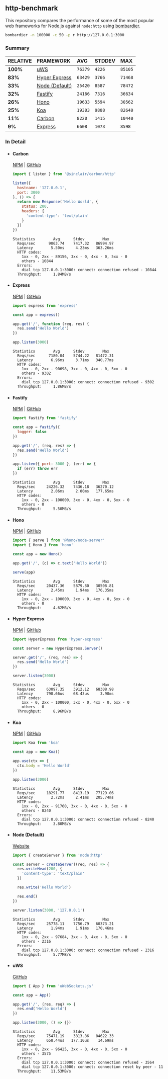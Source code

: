 ## http-benchmark

This repository compares the performance of some of the most popular web frameworks for Node.js against `node:http` using [bombardier](https://github.com/codesenberg/bombardier).

```bash
bombardier -n 100000 -c 50 -p r http://127.0.0.1:3000
```

### Summary

| RELATIVE | FRAMEWORK | AVG | STDDEV | MAX |
| :--- | :--- | :--- | :--- | :--- |
| **100%** | [uWS](#uws) | `76379` | `4226` | `85105` |
| **83%** | [Hyper Express](#hyper-express) | `63429` | `3766` | `71468` |
| **33%** | [Node (Default)](#node-default) | `25420` | `8587` | `78472` |
| **32%** | [Fastify](#fastify) | `24166` | `7316` | `36634` |
| **26%** | [Hono](#hono) | `19633` | `5594` | `30562` |
| **25%** | [Koa](#koa) | `19303` | `9808` | `82640` |
| **11%** | [Carbon](#carbon) | `8220` | `1415` | `10440` |
| **9%** | [Express](#express) | `6608` | `1073` | `8598` |


### In Detail

- #### Carbon
  [NPM](https://npmjs.com/@sinclair/carbon) | [GitHub](https://github.com/sinclairzx81/carbon)
  ```js
  import { listen } from '@sinclair/carbon/http'

  listen({
    hostname: '127.0.0.1',
    port: 3000
  }, () => {
    return new Response('Hello World', {
      status: 200,
      headers: {
        'content-type': 'text/plain'
      }
    })
  })
  ```

  ```
  Statistics        Avg      Stdev        Max
    Reqs/sec      9063.74    7417.32   86994.97
    Latency        5.50ms     4.23ms   363.26ms
    HTTP codes:
      1xx - 0, 2xx - 89156, 3xx - 0, 4xx - 0, 5xx - 0
      others - 10844
    Errors:
      dial tcp 127.0.0.1:3000: connect: connection refused - 10844
    Throughput:     1.84MB/s
  ```

- #### Express
  [NPM](https://npmjs.com/express) | [GitHub](https://github.com/expressjs/express)
  ```js
  import express from 'express'

  const app = express()

  app.get('/', function (req, res) {
    res.send('Hello World')
  })

  app.listen(3000)
  ```

  ```
  Statistics        Avg      Stdev        Max
    Reqs/sec      7180.04    5744.22   81472.31
    Latency        6.96ms     3.71ms   340.77ms
    HTTP codes:
      1xx - 0, 2xx - 90698, 3xx - 0, 4xx - 0, 5xx - 0
      others - 9302
    Errors:
      dial tcp 127.0.0.1:3000: connect: connection refused - 9302
    Throughput:     1.86MB/s
  ```

- #### Fastify
  [NPM](https://npmjs.com/fastify) | [GitHub](https://github.com/fastify/fastify)
  ```js
  import fastify from 'fastify'

  const app = fastify({
    logger: false
  })

  app.get('/', (req, res) => {
    res.send('Hello World')
  })

  app.listen({ port: 3000 }, (err) => {
    if (err) throw err
  })
  ```

  ```
  Statistics        Avg      Stdev        Max
    Reqs/sec     24226.32    7436.18   36270.12
    Latency        2.06ms     2.00ms   177.65ms
    HTTP codes:
      1xx - 0, 2xx - 100000, 3xx - 0, 4xx - 0, 5xx - 0
      others - 0
    Throughput:     5.50MB/s
  ```

- #### Hono
  [NPM](https://npmjs.com/hono) | [GitHub](https://github.com/honojs/hono)
  ```js
  import { serve } from '@hono/node-server'
  import { Hono } from 'hono'

  const app = new Hono()

  app.get('/', (c) => c.text('Hello World'))

  serve(app)
  ```

  ```
  Statistics        Avg      Stdev        Max
    Reqs/sec     20437.36    5879.80   30508.81
    Latency        2.45ms     1.94ms   176.35ms
    HTTP codes:
      1xx - 0, 2xx - 100000, 3xx - 0, 4xx - 0, 5xx - 0
      others - 0
    Throughput:     4.62MB/s
  ```

- #### Hyper Express
  [NPM](https://npmjs.com/hyper-express) | [GitHub](https://github.com/kartikk221/hyper-express)
  ```js
  import HyperExpress from 'hyper-express'

  const server = new HyperExpress.Server()

  server.get('/', (req, res) => {
    res.send('Hello World')
  })

  server.listen(3000)
  ```

  ```
  Statistics        Avg      Stdev        Max
    Reqs/sec     63097.35    3912.12   68308.98
    Latency      790.66us    68.43us     3.90ms
    HTTP codes:
      1xx - 0, 2xx - 100000, 3xx - 0, 4xx - 0, 5xx - 0
      others - 0
    Throughput:     8.96MB/s
  ```

- #### Koa
  [NPM](https://npmjs.com/koa) | [GitHub](https://github.com/koajs/koa)
  ```js
  import Koa from 'koa'

  const app = new Koa()

  app.use(ctx => {
    ctx.body = 'Hello World'
  })

  app.listen(3000)
  ```

  ```
  Statistics        Avg      Stdev        Max
    Reqs/sec     18291.77    8413.19   77129.06
    Latency        2.72ms     2.41ms   205.74ms
    HTTP codes:
      1xx - 0, 2xx - 91760, 3xx - 0, 4xx - 0, 5xx - 0
      others - 8240
    Errors:
      dial tcp 127.0.0.1:3000: connect: connection refused - 8240
    Throughput:     3.80MB/s
  ```

- #### Node (Default)
  [Website](https://nodejs.org/api/http.html)
  ```js
  import { createServer } from 'node:http'

  const server = createServer((req, res) => {
    res.writeHead(200, {
      'content-type': 'text/plain'
    })

    res.write('Hello World')

    res.end()
  })

  server.listen(3000, '127.0.0.1')
  ```

  ```
  Statistics        Avg      Stdev        Max
    Reqs/sec     25778.11    7756.79   60373.21
    Latency        1.94ms     1.91ms   170.46ms
    HTTP codes:
      1xx - 0, 2xx - 97684, 3xx - 0, 4xx - 0, 5xx - 0
      others - 2316
    Errors:
      dial tcp 127.0.0.1:3000: connect: connection refused - 2316
    Throughput:     5.77MB/s
  ```

- #### uWS
  [GitHub](https://github.com/uNetworking/uWebSockets.js)
  ```js
  import { App } from 'uWebSockets.js'

  const app = App()

  app.get('/', (res, req) => {
    res.end('Hello World')
  })

  app.listen(3000, () => {})
  ```

  ```
  Statistics        Avg      Stdev        Max
    Reqs/sec     75471.19    3813.86   84622.33
    Latency      658.44us   177.10us    14.69ms
    HTTP codes:
      1xx - 0, 2xx - 96425, 3xx - 0, 4xx - 0, 5xx - 0
      others - 3575
    Errors:
      dial tcp 127.0.0.1:3000: connect: connection refused - 3564
      dial tcp 127.0.0.1:3000: connect: connection reset by peer - 11
    Throughput:    11.53MB/s
  ```


